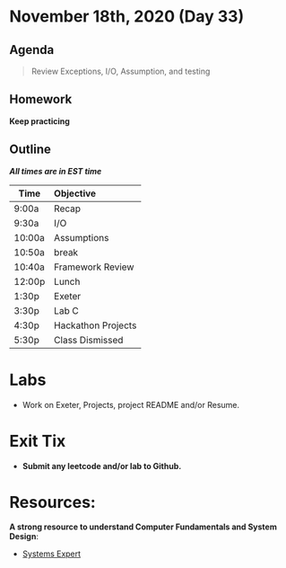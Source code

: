 # November 18th, 2020 (Day 33)

## Agenda
> Review Exceptions, I/O, Assumption, and  testing

## Homework 
**Keep practicing**

## Outline
_**All times are in EST time**_

| Time   | Objective                        |
| -------|:---------------------------------|
| 9:00a  | Recap                            |  
| 9:30a  | I/O                              |    
| 10:00a | Assumptions                      |
| 10:50a | break                            |
| 10:40a | Framework Review                 |
| 12:00p | Lunch                            |
| 1:30p  | Exeter                           | 
| 3:30p  | Lab C                            |
| 4:30p  | Hackathon Projects               |
| 5:30p  | Class Dismissed                  |

# Labs

 - Work on Exeter, Projects, project README  and/or Resume.
  
# Exit Tix 
  - **Submit any leetcode and/or lab to Github.**

# Resources:
**A strong resource to understand Computer Fundamentals and System Design**:
- [Systems Expert](https://www.algoexpert.io/systems/product)